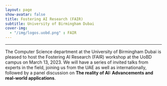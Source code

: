 ```yaml
---
layout: page
show-avatar: false
title: Fostering AI Research (FAIR)
subtitle: University of Birmingham Dubai
cover-img: 
  - "/img/logos.uobd.png" : FAIR 
---
```


---

The Computer Science department at the University of Birmingham Dubai is pleased to host the Fostering AI Research (FAIR) workshop at the UoBD campus on March 13, 2023. We will have a series of invited talks from experts in the field, joining us from the UAE as well as internationally, followed by a panel discussion on **The reality of AI: Advancements and real-world applications**.
